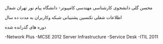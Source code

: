 محسن گلی 
دانشجوی کارشناسی مهندسی کامپیوتر- دانشگاه پیام نور تهران شمال

اطلاعات شغلی
تکنسین پشتیبانی شبکه وکاربران به مدت ده سال 


دوره های گذرانده شده

-Network Plus
-MCSE 2012 Server Infrastructure 
-Service Desk 
-ITIL 2011



